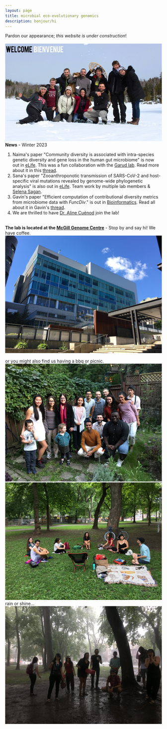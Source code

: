 ```yaml
---
layout: page
title: microbial eco-evolutionary genomics
description: bonjour/hi
---
```

Pardon our appearance; *this website is under construction*!  
<br>
![Lab photo](assets/pics/welcome.jpg)
<br>
**News** - Winter 2023 

1. Naima's paper "Community diversity is associated with intra-species genetic diversity and gene loss in the human gut microbiome" is now out in [eLife](https://elifesciences.org/articles/78530). This was a fun collaboration with the [Garud lab](https://bioscience.ucla.edu/people/nandita-garud/). Read more about it in this [thread](https://twitter.com/bjesseshapiro/status/1623759198516305920?s=20).
2. Sana's paper "Zooanthroponotic transmission of SARS-CoV-2 and host-specific viral mutations revealed by genome-wide phylogenetic analysis" is also out in [eLife](https://elifesciences.org/articles/83685). Team work by multiple lab members & [Selena Sagan](https://www.saganlab.com/). 
3. Gavin's paper "Efficient computation of contributional diversity metrics from microbiome data with *FuncDiv*." is out in [Bioinformatics](https://doi.org/10.1093/bioinformatics/btac809). Read all about it in Gavin's [thread](https://twitter.com/gavin_m_douglas/status/1622951069293903874?s=20).
4. We are thrilled to have [Dr. Aline Cuénod](https://scholar.google.com/citations?user=6OxAByoAAAAJ&hl=en) join the lab!
<br><br>


**The lab is located at the [McGill Genome Centre](https://www.mcgillgenomecentre.ca/)** - Stop by and say hi! We have coffee.  
![centre](assets/pics/genomecentre.jpeg)

or you might also find us having a bbq or picnic. 
![bbq2019](assets/pics/bbq2019.jpeg) 
<br> 
![picnic](assets/pics/picnic1.jpeg)  
rain or shine...  
![picnic](assets/pics/picnic2.jpeg)